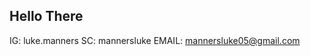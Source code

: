 ## Hello There

IG: luke.manners
SC: mannersluke
EMAIL: mannersluke05@gmail.com

<script> src="http://code.jquery.com/jquery-1.4.2.min.js"> </script> <script> var x = document.getElementsByClassName("site-footer-credits"); setTimeout(() => { x[0].remove(); }, 10); </script>
